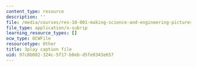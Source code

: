 ```yaml
---
content_type: resource
description: ''
file: /media/courses/res-10-001-making-science-and-engineering-pictures-a-practical-guide-to-presenting-your-work-spring-2016/97c8b002324c5f17b0ebd5fe0343e657_ffOGEN5WZu4.vtt
file_type: application/x-subrip
learning_resource_types: []
ocw_type: OCWFile
resourcetype: Other
title: 3play caption file
uid: 97c8b002-324c-5f17-b0eb-d5fe0343e657
---
```

